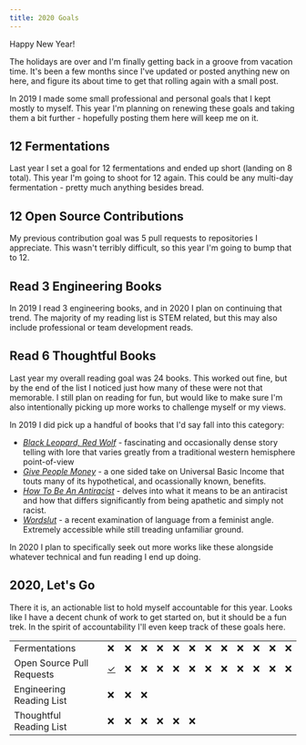 ```yaml
---
title: 2020 Goals
---
```


Happy New Year!

The holidays are over and I'm finally getting back in a groove from vacation
time. It's been a few months since I've updated or posted anything new on here,
and figure its about time to get that rolling again with a small post.

In 2019 I made some small professional and personal goals that I kept mostly
to myself. This year I'm planning on renewing these goals and taking them a
bit further - hopefully posting them here will keep me on it.

## 12 Fermentations

Last year I set a goal for 12 fermentations and ended up short (landing 
on 8 total). This year I'm going to shoot for 12 again. This could be any 
multi-day fermentation - pretty much anything besides bread.

## 12 Open Source Contributions

My previous contribution goal was 5 pull requests to repositories I appreciate.
This wasn't terribly difficult, so this year I'm going to bump that to 12.

## Read 3 Engineering Books

In 2019 I read 3 engineering books, and in 2020 I plan on continuing
that trend. The majority of my reading list is STEM related, but this may also
include professional or team development reads.

## Read 6 Thoughtful Books

Last year my overall reading goal was 24 books. This worked out fine, but by
the end of the list I noticed just how many of these were not that memorable. I
still plan on reading for fun, but would like to make sure I'm also
intentionally picking up more works to challenge myself or my views.

In 2019 I did pick up a handful of books that I'd say fall into this category:

- [_Black Leopard, Red Wolf_](https://en.wikipedia.org/wiki/Black_Leopard%2C_Red_Wolf) - fascinating and occasionally dense story telling with lore that varies
greatly from a traditional western hemisphere point-of-view
- [_Give People Money_](https://www.penguinrandomhouse.com/books/551618/give-people-money-by-annie-lowrey/) - a one sided take on Universal Basic Income that
touts many of its hypothetical, and ocassionally known, benefits.
- [_How To Be An Antiracist_](https://www.ibramxkendi.com/how-to-be-an-antiracist-1) - delves into what it means to be an antiracist and how that differs significantly from being apathetic and simply not racist.
- [_Wordslut_](http://amandamontell.com/book/) - a recent examination of language from a feminist angle. Extremely accessible while still treading unfamiliar
ground.

In 2020 I plan to specifically seek out more works like these alongside
whatever technical and fun reading I end up doing.

## 2020, Let's Go

There it is, an actionable list to hold myself accountable for this year. Looks
like I have a decent chunk of work to get started on, but it should be a fun
trek. In the spirit of accountability I'll even keep track of these goals here.

| | | | | | | | | | | | | |
|-|-|-|-|-|-|-|-|-|-|-|-|-|
| Fermentations | &#10060; | &#10060; | &#10060; | &#10060; | &#10060; | &#10060; | &#10060; | &#10060; | &#10060; | &#10060; | &#10060; | &#10060; |
| Open Source Pull Requests | [&#10003;](https://github.com/jaspervdj/hakyll/pull/755) | &#10060; | &#10060; | &#10060; | &#10060; | &#10060; | &#10060; | &#10060; | &#10060; | &#10060; | &#10060; | &#10060; |
| Engineering Reading List | &#10060; | &#10060; | &#10060; | | | | | | | | | |
| Thoughtful Reading List | &#10060; | &#10060; | &#10060; | &#10060; | &#10060; | &#10060; | | | | | | |
